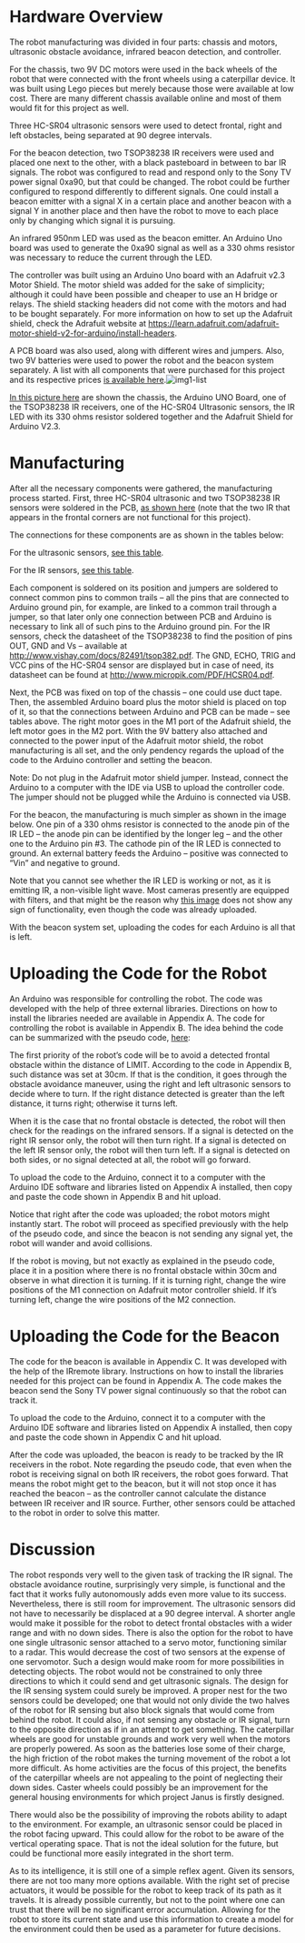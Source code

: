 # Hardware Overview

The robot manufacturing was divided in four parts: chassis and motors, ultrasonic obstacle avoidance, infrared beacon detection, and controller.

For the chassis, two 9V DC motors were used in the back wheels of the robot that were connected with the front wheels using a caterpillar device. It was built using Lego pieces but merely because those were available at low cost. There are many different chassis available online and most of them would fit for this project as well.

Three HC-SR04 ultrasonic sensors were used to detect frontal, right and left obstacles, being separated at 90 degree intervals.

For the beacon detection, two TSOP38238 IR receivers were used and placed one next to the other, with a black pasteboard in between to bar IR signals. The robot was configured to read and respond only to the Sony TV power signal 0xa90, but that could be changed. The robot could be further configured to respond differently to different signals. One could install a beacon emitter with a signal X in a certain place and another beacon with a signal Y in another place and then have the robot to move to each place only by changing which signal it is pursuing.

An infrared 950nm LED was used as the beacon emitter. An Arduino Uno board was used to generate the 0xa90 signal as well as a 330 ohms resistor was necessary to reduce the current through the LED.

The controller was built using an Arduino Uno board with an Adafruit v2.3 Motor Shield. The motor shield was added for the sake of simplicity; although it could have been possible and cheaper to use an H bridge or relays. The shield stacking headers did not come with the motors and had to be bought separately. For more information on how to set up the Adafruit shield, check the Adrafuit website at https://learn.adafruit.com/adafruit-motor-shield-v2-for-arduino/install-headers.

A PCB board was also used, along with different wires and jumpers. Also, two 9V batteries were used to power the robot and the beacon system separately. A list with all components that were purchased for this project and its respective prices [is available here](https://imgur.com/I4Ofgb9).![img1-list](https://user-images.githubusercontent.com/88581731/147907440-575f9a7b-2dd5-4b92-98a3-f69b6e8670f2.png)


[In this picture here](https://imgur.com/X8Xc0yz) are shown the chassis, the Arduino UNO Board, one of the TSOP38238 IR receivers, one of the HC-SR04 Ultrasonic sensors, the IR LED with its 330 ohms resistor soldered together and the Adafruit Shield for Arduino V2.3.

# Manufacturing

After all the necessary components were gathered, the manufacturing process started. First, three HC-SR04 ultrasonic and two TSOP38238 IR sensors were soldered in the PCB, [as shown here](https://imgur.com/X0lLg2k) (note that the two IR that appears in the frontal corners are not functional for this project).

The connections for these components are as shown in the tables below:

For the ultrasonic sensors, [see this table](https://imgur.com/Pf8tcSk).

For the IR sensors, [see this table](https://imgur.com/6dycmWJ).

Each component is soldered on its position and jumpers are soldered to connect common pins to common trails – all the pins that are connected to Arduino ground pin, for example, are linked to a common trail through a jumper, so that later only one connection between PCB and Arduino is necessary to link all of such pins to the Arduino ground pin. For the IR sensors, check the datasheet of the TSOP38238 to find the position of pins OUT, GND and Vs – available at http://www.vishay.com/docs/82491/tsop382.pdf. The GND, ECHO, TRIG and VCC pins of the HC-SR04 sensor are displayed but in case of need, its datasheet can be found at http://www.micropik.com/PDF/HCSR04.pdf.

Next, the PCB was fixed on top of the chassis – one could use duct tape. Then, the assembled Arduino board plus the motor shield is placed on top of it, so that the connections between Arduino and PCB can be made – see tables above. The right motor goes in the M1 port of the Adafruit shield, the left motor goes in the M2 port. With the 9V battery also attached and connected to the power input of the Adafruit motor shield, the robot manufacturing is all set, and the only pendency regards the upload of the code to the Arduino controller and setting the beacon.

Note: Do not plug in the Adafruit motor shield jumper. Instead, connect the Arduino to a computer with the IDE via USB to upload the controller code. The jumper should not be plugged while the Arduino is connected via USB.

For the beacon, the manufacturing is much simpler as shown in the image below. One pin of a 330 ohms resistor is connected to the anode pin of the IR LED – the anode pin can be identified by the longer leg – and the other one to the Arduino pin #3. The cathode pin of the IR LED is connected to ground. An external battery feeds the Arduino – positive was connected to “Vin” and negative to ground.

Note that you cannot see whether the IR LED is working or not, as it is emitting IR, a non-visible light wave. Most cameras presently are equipped with filters, and that might be the reason why [this image](https://imgur.com/FrY0jTd) does not show any sign of functionality, even though the code was already uploaded. 

With the beacon system set, uploading the codes for each Arduino is all that is left.


# Uploading the Code for the Robot

An Arduino was responsible for controlling the robot. The code was developed with the help of three external libraries. Directions on how to install the libraries needed are available in Appendix A. The code for controlling the robot is available in Appendix B. The idea behind the code can be summarized with the pseudo code, [here](https://imgur.com/KV2YVNj):

The first priority of the robot’s code will be to avoid a detected frontal obstacle within the distance of LIMIT. According to the code in Appendix B, such distance was set at 30cm. If that is the condition, it goes through the obstacle avoidance maneuver, using the right and left ultrasonic sensors to decide where to turn. If the right distance detected is greater than the left distance, it turns right; otherwise it turns left.

When it is the case that no frontal obstacle is detected, the robot will then check for the readings on the infrared sensors. If a signal is detected on the right IR sensor only, the robot will then turn right. If a signal is detected on the left IR sensor only, the robot will then turn left. If a signal is detected on both sides, or no signal detected at all, the robot will go forward.

To upload the code to the Arduino, connect it to a computer with the Arduino IDE software and libraries listed on Appendix A installed, then copy and paste the code shown in Appendix B and hit upload.

Notice that right after the code was uploaded; the robot motors might instantly start. The robot will proceed as specified previously with the help of the pseudo code, and since the beacon is not sending any signal yet, the robot will wander and avoid collisions.

If the robot is moving, but not exactly as explained in the pseudo code, place it in a position where there is no frontal obstacle within 30cm and observe in what direction it is turning. If it is turning right, change the wire positions of the M1 connection on Adafruit motor controller shield. If it’s turning left, change the wire positions of the M2 connection.


# Uploading the Code for the Beacon

The code for the beacon is available in Appendix C. It was developed with the help of the IRremote library. Instructions on how to install the libraries needed for this project can be found in Appendix A. The code makes the beacon send the Sony TV power signal continuously so that the robot can track it.

To upload the code to the Arduino, connect it to a computer with the Arduino IDE software and libraries listed on Appendix A installed, then copy and paste the code shown in Appendix C and hit upload.

After the code was uploaded, the beacon is ready to be tracked by the IR receivers in the robot. Note regarding the pseudo code, that even when the robot is receiving signal on both IR receivers, the robot goes forward. That means the robot might get to the beacon, but it will not stop once it has reached the beacon – as the controller cannot calculate the distance between IR receiver and IR source. Further, other sensors could be attached to the robot in order to solve this matter.


# Discussion

The robot responds very well to the given task of tracking the IR signal. The obstacle avoidance routine, surprisingly very simple, is functional and the fact that it works fully autonomously adds even more value to its success. Nevertheless, there is still room for improvement. The ultrasonic sensors did not have to necessarily be displaced at a 90 degree interval. A shorter angle would make it possible for the robot to detect frontal obstacles with a wider range and with no down sides. There is also the option for the robot to have one single ultrasonic sensor attached to a servo motor, functioning similar to a radar. This would decrease the cost of two sensors at the expense of one servomotor.  Such a design would make room for more possibilities in detecting objects. The robot would not be constrained to only three directions to which it could send and get ultrasonic signals. The design for the IR sensing system could surely be improved. A proper nest for the two sensors could be developed; one that would not only divide the two halves of the robot for IR sensing but also block signals that would come from behind the robot. It could also, if not sensing any obstacle or IR signal, turn to the opposite direction as if in an attempt to get something. The caterpillar wheels are good for unstable grounds and work very well when the motors are properly powered. As soon as the batteries lose some of their charge, the high friction of the robot makes the turning movement of the robot a lot more difficult. As home activities are the focus of this project, the benefits of the caterpillar wheels are not appealing to the point of neglecting their down sides. Caster wheels could possibly be an improvement for the general housing environments for which project Janus is firstly designed.

There would also be the possibility of improving the robots ability to adapt to the environment. For example, an ultrasonic sensor could be placed in the robot facing upward.  This could allow for the robot to be aware of the vertical operating space. That is not the ideal solution for the future, but could be functional more easily integrated in the short term.

As to its intelligence, it is still one of a simple reflex agent.  Given its sensors, there are not too many more options available. With the right set of precise actuators, it would be possible for the robot to keep track of its path as it travels.  It is already possible currently, but not to the point where one can trust that there will be no significant error accumulation. Allowing for the robot to store its current state and use this information to create a model for the environment could then be used as a parameter for future decisions.




